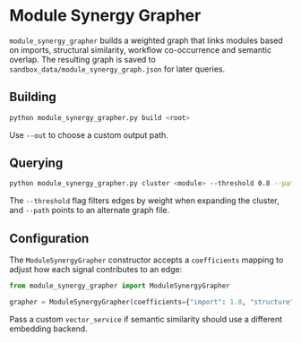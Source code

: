 # Module Synergy Grapher

`module_synergy_grapher` builds a weighted graph that links modules based on imports,
structural similarity, workflow co-occurrence and semantic overlap. The resulting
graph is saved to `sandbox_data/module_synergy_graph.json` for later queries.

## Building

```bash
python module_synergy_grapher.py build <root>
```

Use `--out` to choose a custom output path.

## Querying

```bash
python module_synergy_grapher.py cluster <module> --threshold 0.8 --path sandbox_data/module_synergy_graph.json
```

The `--threshold` flag filters edges by weight when expanding the cluster, and
`--path` points to an alternate graph file.

## Configuration

The `ModuleSynergyGrapher` constructor accepts a `coefficients` mapping to adjust
how each signal contributes to an edge:

```python
from module_synergy_grapher import ModuleSynergyGrapher

grapher = ModuleSynergyGrapher(coefficients={"import": 1.0, "structure": 0.5, "workflow": 1.0, "semantic": 0.0})
```

Pass a custom `vector_service` if semantic similarity should use a different
embedding backend.

